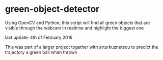 # green-object-detector
Using OpenCV and Python, this script will find all green objects that are visible through the webcam in realtime and highlight the biggest one

last update: 4th of February 2019

This was part of a larger project together with arturkuznetsou to predict the trajectory a green ball when thrown
